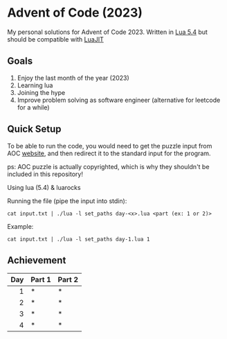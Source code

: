 # Advent of Code (2023)

My personal solutions for Advent of Code 2023. Written in [Lua 5.4](https://www.lua.org/) but should be
compatible with [LuaJIT](https://luajit.org/)

## Goals
1. Enjoy the last month of the year (2023)
2. Learning lua
3. Joining the hype
4. Improve problem solving as software engineer (alternative for leetcode for a
   while)

## Quick Setup

To be able to run the code, you would need to get the puzzle input from AOC
[website](), and then redirect it to the standard input for the program.

ps: AOC puzzle is actually copyrighted, which is why they shouldn't be included
in this repository!

Using lua (5.4) & luarocks

Running the file (pipe the input into stdin):
```
cat input.txt | ./lua -l set_paths day-<x>.lua <part (ex: 1 or 2)>
```

Example:
```
cat input.txt | ./lua -l set_paths day-1.lua 1 
```

## Achievement

| Day | Part 1 | Part 2 |
| --: | ------ | ------ |
|  1  |  * | * |
|  2  |  * | * |
|  3  |  * | * |
|  4  |  * | * |

